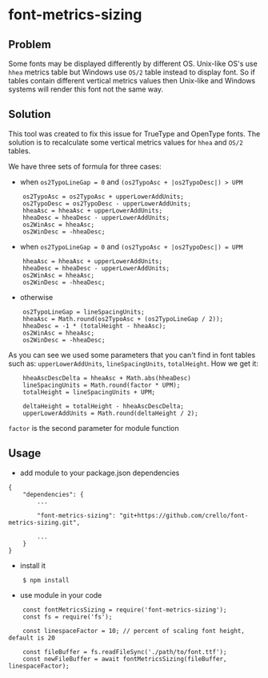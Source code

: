 # font-metrics-sizing

## Problem

Some fonts may be displayed differently by different OS. Unix-like OS's use `hhea` metrics table but Windows use `OS/2` table instead to display font. So if tables contain different vertical metrics values then Unix-like and Windows systems will render this font not the same way.

## Solution

This tool was created to fix this issue for TrueType and OpenType fonts. The solution is to recalculate some vertical metrics values for `hhea` and `OS/2` tables.

We have three sets of formula for three cases:
- when `os2TypoLineGap = 0` and  `(os2TypoAsc + |os2TypoDesc|) > UPM`
```
    os2TypoAsc = os2TypoAsc + upperLowerAddUnits;
    os2TypoDesc = os2TypoDesc - upperLowerAddUnits;
    hheaAsc = hheaAsc + upperLowerAddUnits;
    hheaDesc = hheaDesc - upperLowerAddUnits;
    os2WinAsc = hheaAsc;
    os2WinDesc = -hheaDesc;
```
- when `os2TypoLineGap = 0` and  `(os2TypoAsc + |os2TypoDesc|) = UPM`
```
    hheaAsc = hheaAsc + upperLowerAddUnits;
    hheaDesc = hheaDesc - upperLowerAddUnits;
    os2WinAsc = hheaAsc;
    os2WinDesc = -hheaDesc;
```
- otherwise
```
    os2TypoLineGap = lineSpacingUnits;
    hheaAsc = Math.round(os2TypoAsc + (os2TypoLineGap / 2));
    hheaDesc = -1 * (totalHeight - hheaAsc);
    os2WinAsc = hheaAsc;
    os2WinDesc = -hheaDesc;
```

As you can see we used some parameters that you can't find in font tables such as: `upperLowerAddUnits`, `lineSpacingUnits`, `totalHeight`.
How we get it:
```
    hheaAscDescDelta = hheaAsc + Math.abs(hheaDesc)
    lineSpacingUnits = Math.round(factor * UPM);
    totalHeight = lineSpacingUnits + UPM;

    deltaHeight = totalHeight - hheaAscDescDelta;
    upperLowerAddUnits = Math.round(deltaHeight / 2);

```
`factor` is the second parameter for module function

## Usage

- add module to your package.json dependencies
```
{
    "dependencies": {
        ...
        
        "font-metrics-sizing": "git+https://github.com/crello/font-metrics-sizing.git",
       
        ...
    }
}
```

- install it
```
    $ npm install
```

- use module in your code
```
    const fontMetricsSizing = require('font-metrics-sizing');
    const fs = require('fs');
    
    const linespaceFactor = 10; // percent of scaling font height, default is 20
    
    const fileBuffer = fs.readFileSync('./path/to/font.ttf');
    const newFileBuffer = await fontMetricsSizing(fileBuffer, linespaceFactor);
```